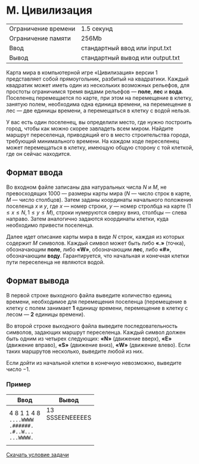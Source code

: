 # M. Цивилизация

<table>
    <tr>
        <td>Ограничение времени</td>
        <td>1.5 секунд</td>
    </tr>
    <tr>
        <td>Ограничение памяти</td>
        <td>256Mb</td>
    </tr>
    <tr>
        <td>Ввод</td>
        <td>стандартный ввод или input.txt</td>
    </tr>
    <tr>
        <td>Вывод</td>
        <td>стандартный вывод или output.txt</td>
    </tr>
</table>

Карта мира в компьютерной игре «Цивилизация» версии $1$ представляет собой прямоугольник, разбитый на квадратики. Каждый квадратик может иметь один из нескольких возможных рельефов, для простоты ограничимся тремя видами рельефов  — **поле**, **лес** и **вода**. Поселенец перемещается по карте, при этом на перемещение в клетку, занятую полем, необходима одна единица времени, на перемещение в лес  — две единицы времени, а перемещаться в клетку с водой нельзя.

У вас есть один поселенец, вы определили место, где нужно построить город, чтобы как можно скорее завладеть всем миром. Найдите маршрут переселенца, приводящий его в место строительства города, требующий минимального времени. На каждом ходе переселенец может перемещаться в клетку, имеющую общую сторону с той клеткой, где он сейчас находится.

## Формат ввода

Во входном файле записаны два натуральных числа $N$ и $M$, не превосходящих $1000$  — размеры карты мира ($N$  — число строк в карте, $M$  — число столбцов). Затем заданы координаты начального положения поселенца $x$ и $y$, где $x$  — номер строки, $y$  — номер стролбца на карте $(1 \leq x \leq N, 1 \leq y \leq M)$, строки нумеруются сверху вниз, столбцы  — слева направо. Затем аналогично задаются координаты клетки, куда необходимо привести поселенца.

Далее идет описание карты мира в виде $N$ строк, каждая из которых содержит $M$ символов. Каждый символ может быть либо **«.»** (точка), обозначающим **поле**, либо **«W»**, обозначающим **лес**, либо **«#»**, обозначающим **воду**. Гарантируется, что начальная и конечная клетки пути переселенца не являются водой.

## Формат вывода

В первой строке выходного файла выведите количество единиц времени, необходимое для перемещения поселенца (перемещение в клетку с полем занимает **1** единицу времени, перемещение в клетку с лесом  — **2** единицы времени).

Во второй строке выходного файла выведите последовательность символов, задающих маршрут переселенца. Каждый символ должен быть одним из четырех следующих: **«N»** (движение вверх), **«E»** (движение вправо), **«S»** (движение вниз), **«W»** (движение влево). Если таких маршрутов несколько, выведите любой из них.

Если дойти из начальной клетки в конечную невозможно, выведите число $-1$.


### Пример

| Ввод | Вывод |
| -- | -- |
| 4 8 1 1 4 8<br>`....WWWW`<br>`.######.`<br>`.#..W...`<br>`...WWWW.` | 13<br>SSSEENEEEEES<br><br><br><br> |


[Скачать условие задачи](https://contest.yandex.ru/contest/35179/download/M/)
